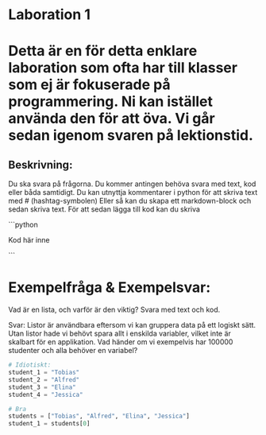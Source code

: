 # Laboration 1
# Detta är en för detta enklare laboration som ofta har till klasser som ej är fokuserade på programmering. Ni kan istället använda den för att öva. Vi går sedan igenom svaren på lektionstid.

## Beskrivning:
Du ska svara på frågorna. Du kommer antingen behöva svara med text, kod eller båda samtidigt. 
Du kan utnyttja kommentarer i python för att skriva text med # (hashtag-symbolen)
Eller så kan du skapa ett markdown-block och sedan skriva text.
För att sedan lägga till kod kan du skriva 

\```python 

Kod här inne

\```

# Exempelfråga & Exempelsvar:

Vad är en lista, och varför är den viktig? Svara med text och kod.

Svar:
Listor är användbara eftersom vi kan gruppera data på ett logiskt sätt. Utan listor hade vi behövt spara allt i enskilda variabler, vilket inte är skalbart för en applikation. Vad händer om vi exempelvis har 100000 studenter och alla behöver en variabel?

```python
# Idiotiskt:
student_1 = "Tobias"
student_2 = "Alfred"
student_3 = "Elina"
student_4 = "Jessica"

# Bra
students = ["Tobias", "Alfred", "Elina", "Jessica"]
student_1 = students[0]
```
